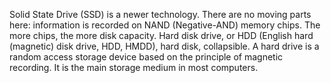 Solid State Drive (SSD) is a newer technology. There are no moving parts here: information is recorded on NAND (Negative-AND) memory chips. The more chips, the more disk capacity.
Hard disk drive, or HDD (English hard (magnetic) disk drive, HDD, HMDD), hard disk, collapsible. A hard drive is a random access storage device based on the principle of magnetic recording. It is the main storage medium in most computers.
